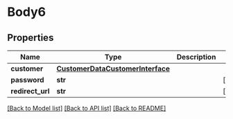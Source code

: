 # Body6

## Properties
Name | Type | Description | Notes
------------ | ------------- | ------------- | -------------
**customer** | [**CustomerDataCustomerInterface**](CustomerDataCustomerInterface.md) |  | 
**password** | **str** |  | [optional] 
**redirect_url** | **str** |  | [optional] 

[[Back to Model list]](../README.md#documentation-for-models) [[Back to API list]](../README.md#documentation-for-api-endpoints) [[Back to README]](../README.md)


